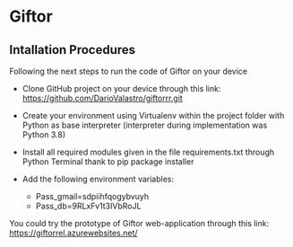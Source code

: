 # Giftor

## Intallation Procedures

Following the next steps to run the code of Giftor on your device

* Clone GitHub project on your device through this link: https://github.com/DarioValastro/giftorrr.git 

* Create your environment using Virtualenv within the project folder with Python as base interpreter (interpreter during implementation was Python 3.8) 

* Install all required modules given in the file requirements.txt through Python Terminal thank to pip package installer 

* Add the following environment variables:
	 * Pass_gmail=sdpiihfqogybvuyh
	 * Pass_db=9RLxFv1t3IVbRoJL

You could try the prototype of Giftor web-application through this link: https://giftorrel.azurewebsites.net/ 
